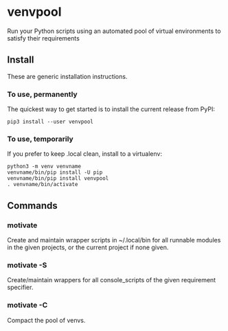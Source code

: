 # venvpool
Run your Python scripts using an automated pool of virtual environments to satisfy their requirements

## Install
These are generic installation instructions.

### To use, permanently
The quickest way to get started is to install the current release from PyPI:
```
pip3 install --user venvpool
```

### To use, temporarily
If you prefer to keep .local clean, install to a virtualenv:
```
python3 -m venv venvname
venvname/bin/pip install -U pip
venvname/bin/pip install venvpool
. venvname/bin/activate
```

## Commands

### motivate
Create and maintain wrapper scripts in ~/.local/bin for all runnable modules in the given projects, or the current project if none given.

### motivate -S
Create/maintain wrappers for all console_scripts of the given requirement specifier.

### motivate -C
Compact the pool of venvs.

